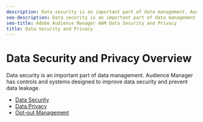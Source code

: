 ```yaml
---
description: Data security is an important part of data management. Audience Manager has controls and systems designed to improve data security and prevent data leakage.
seo-description: Data security is an important part of data management. Audience Manager has controls and systems designed to improve data security and prevent data leakage.
seo-title: Adobe Audience Manager AAM Data Security and Privacy
title: Data Security and Privacy
---
```


# Data Security and Privacy Overview

Data security is an important part of data management. Audience Manager has controls and systems designed to improve data security and prevent data leakage.

+ [Data Security](data-security.md)
+ [Data Privacy](data-privacy.md)
+ [Opt-out Management](opt-out-management.md)